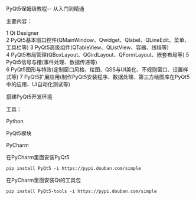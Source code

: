 PyQt5保姆级教程-- 从入门到精通

主要内容：



  1   	Qt Designer                             
  2   	PyQt5基本窗口控件(QMainWindow、Qwidget、Qlabel、QLineEdit、菜单、工具栏等)
  3   	PyQt5高级组件(QTableView、QListView、容器、线程等)  
  4   	PyQt5布局管理(QBoxLayout、QGirdLayout、QFormLayout、嵌套布局等)
  5   	PyQt5信号与槽(事件处理、数据传递等)                   
  6   	PyQt5图形与特效(定制窗口风格、绘图、QSS与UI美化、不规则窗口、设置样式等)
  7   	PyQt5扩展应用(制作PyQt5安装程序、数据处理、第三方绘图库在PyQt5中的应用、UI自动化测试等)

搭建PyQt5开发环境

工具：

Python

PyQt5模块

PyCharm



在PyCharm里面安装PyQt5 

    pip install PyQt5 -i https://pypi.douban.com/simple

在PyCharm里面安装Qt的工具包

    pip install PyQt5-tools -i https://pypi.douban.com/simple



